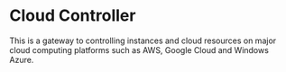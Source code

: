 Cloud Controller
================

This is a gateway to controlling instances and cloud resources on major cloud computing platforms such as AWS,
Google Cloud and Windows Azure.
